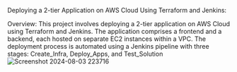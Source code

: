 Deploying a 2-tier Application on AWS Cloud Using Terraform and Jenkins:

Overview:
This project involves deploying a 2-tier application on AWS Cloud using Terraform and Jenkins. The application comprises a frontend and a backend, each hosted on separate EC2 instances within a VPC. The deployment process is automated using a Jenkins pipeline with three stages: Create_Infra, Deploy_Apps, and Test_Solution![Screenshot 2024-08-03 223716](https://github.com/user-attachments/assets/3aabffa1-4764-4976-8c34-59032d4fce35)
